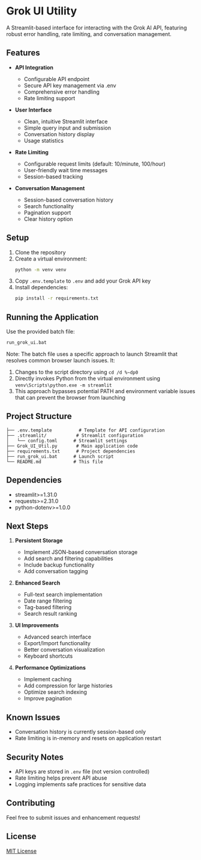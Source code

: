 # Grok UI Utility

A Streamlit-based interface for interacting with the Grok AI API, featuring robust error handling, rate limiting, and conversation management.

## Features

- **API Integration**
  - Configurable API endpoint
  - Secure API key management via .env
  - Comprehensive error handling
  - Rate limiting support

- **User Interface**
  - Clean, intuitive Streamlit interface
  - Simple query input and submission
  - Conversation history display
  - Usage statistics

- **Rate Limiting**
  - Configurable request limits (default: 10/minute, 100/hour)
  - User-friendly wait time messages
  - Session-based tracking

- **Conversation Management**
  - Session-based conversation history
  - Search functionality
  - Pagination support
  - Clear history option

## Setup

1. Clone the repository
2. Create a virtual environment:
   ```bash
   python -m venv venv
   ```
3. Copy `.env.template` to `.env` and add your Grok API key
4. Install dependencies:
   ```bash
   pip install -r requirements.txt
   ```

## Running the Application

Use the provided batch file:
```bash
run_grok_ui.bat
```

Note: The batch file uses a specific approach to launch Streamlit that resolves common browser launch issues. It:
1. Changes to the script directory using `cd /d %~dp0`
2. Directly invokes Python from the virtual environment using `venv\Scripts\python.exe -m streamlit`
3. This approach bypasses potential PATH and environment variable issues that can prevent the browser from launching

## Project Structure

```
├── .env.template          # Template for API configuration
├── .streamlit/           # Streamlit configuration
│   └── config.toml      # Streamlit settings
├── Grok_UI_Util.py       # Main application code
├── requirements.txt      # Project dependencies
├── run_grok_ui.bat      # Launch script
└── README.md            # This file
```

## Dependencies

- streamlit>=1.31.0
- requests>=2.31.0
- python-dotenv>=1.0.0

## Next Steps

1. **Persistent Storage**
   - Implement JSON-based conversation storage
   - Add search and filtering capabilities
   - Include backup functionality
   - Add conversation tagging

2. **Enhanced Search**
   - Full-text search implementation
   - Date range filtering
   - Tag-based filtering
   - Search result ranking

3. **UI Improvements**
   - Advanced search interface
   - Export/Import functionality
   - Better conversation visualization
   - Keyboard shortcuts

4. **Performance Optimizations**
   - Implement caching
   - Add compression for large histories
   - Optimize search indexing
   - Improve pagination

## Known Issues

- Conversation history is currently session-based only
- Rate limiting is in-memory and resets on application restart

## Security Notes

- API keys are stored in `.env` file (not version controlled)
- Rate limiting helps prevent API abuse
- Logging implements safe practices for sensitive data

## Contributing

Feel free to submit issues and enhancement requests!

## License

[MIT License](LICENSE)
